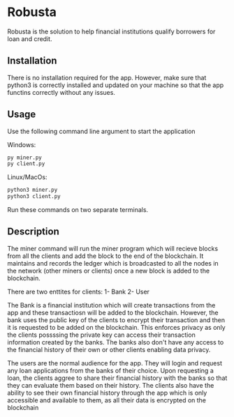 # Robusta

Robusta is the solution to help financial institutions qualify borrowers for loan and credit.

## Installation

There is no installation required for the app. However, make sure that python3 is correctly installed and updated on your machine so that the app functins correctly without any issues.

## Usage

Use the following command line argument to start the application

Windows:
```bash
py miner.py
py client.py
```
Linux/MacOs:
```bash
python3 miner.py
python3 client.py
```

Run these commands on two separate terminals.

## Description

The miner command will run the miner program which will recieve blocks from all the clients and add the block to the end of the blockchain. 
It maintains and records the ledger which is broadcasted to all the nodes in the network (other miners or clients) once a new block is added to the blockchain.

There are two enttites for clients:
1- Bank 
2- User

The Bank is a financial institution which will create transactions from the app and these transactiosn will be added to the blockchain.
However, the bank uses the public key of the clients to encrypt their transaction and then it is requested to be added on the blockchain.
This enforces privacy as only the clients possssing the private key can access their transaction information created by the banks.
The banks also don't have any access to the financial history of their own or other clients enabling data privacy.

The users are the normal audience for the app. They will login and request any loan applications from the banks of their choice.
Upon requesting a loan, the clients aggree to share their financial history with the banks so that they can evaluate them based on their history.
The clients also have the ability to see their own financial history through the app which is only accessible and available to them, as all their data 
is encrypted on the blockchain
